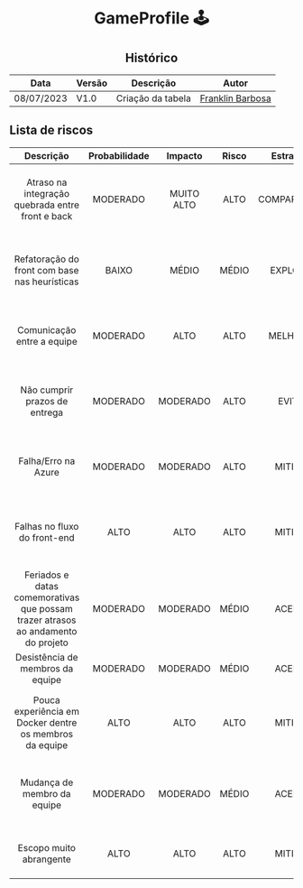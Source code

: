 <div align="center">

# GameProfile 🕹️

## Histórico 

| Data     | Versão | Descrição       | Autor                                                  |
|----------|--------|-----------------|--------------------------------------------------------|
|08/07/2023|  V1.0  |Criação da tabela|[Franklin Barbosa](https://github.com/Franklin-Barbosa) |
</div>

## Lista de riscos
|Descrição                                     |Probabilidade|Impacto|Risco|Estratégia  |Resposta                                                      |Responsável               |Status|
|:----------------------------------------------:|:------:|:--------:|:---:|:----------:|:------------------------------------------------------------:|:------------------------:|:----:|
|Atraso na integração quebrada entre front e back|MODERADO|MUITO ALTO|ALTO |COMPARTILHAR|Reunir todo o grupo para encontrar uma melhor solução, e definir prazos|Equipe do back-end|ABERTO|
|Refatoração do front com base nas heurísticas   |BAIXO   |MÉDIO     |MÉDIO|EXPLORAR    |Reunir toda a equipe para unir conhecimento e encontrar a uma solução|Equipe de front-end|ABERTO|
|Comunicação entre a equipe                      |MODERADO|ALTO      |ALTO |MELHORAR    |Fazer daily regularmente em horáros vagos ou entre as aulas    |Gerente                  |ABERTO|
|Não cumprir prazos de entrega                   |MODERADO|MODERADO  |ALTO |EVITAR      |Manter uma boa comunicação e monitorar alterações via GitHub   |Gerente                  |ABERTO|
|Falha/Erro na Azure                             |MODERADO|MODERADO  |ALTO |MITIGAR     |Realizar testes e monitorar com frequência                     |Equipe de infraestrtutura|ABERTO|
|Falhas no fluxo do front-end                    |ALTO    |ALTO      |ALTO |MITIGAR     |Acertar com a equipe do back-end os requisitos que o front precisa|Equipe de font-end|ABERTO|
|Feriados e datas comemorativas que possam trazer atrasos ao andamento do projeto|MODERADO|MODERADO|MÉDIO|ACEITAR||Gerente|FECHADO|
|Desistência de membros da equipe                |MODERADO|MODERADO  |MÉDIO|ACEITAR     ||Equipe|ABERTO|
|Pouca experiência em Docker dentre os membros da equipe|ALTO|ALTO   |ALTO |MITIGAR     |Encontrar bons materiais de estudo que possam servir de guia   |Equipe                   |ABERTO|
|Mudança de membro da equipe                     |MODERADO|MODERADO  |MÉDIO|ACEITAR     |Ver habilidades e interesse do novo membro para distribuir tarefas|Gerente              |FECHADO|
|Escopo muito abrangente                         |ALTO    |ALTO      |ALTO |MITIGAR     |Redefinir escopo junto com a equipe e orientadore              |Gerente                 |FECHADO|

